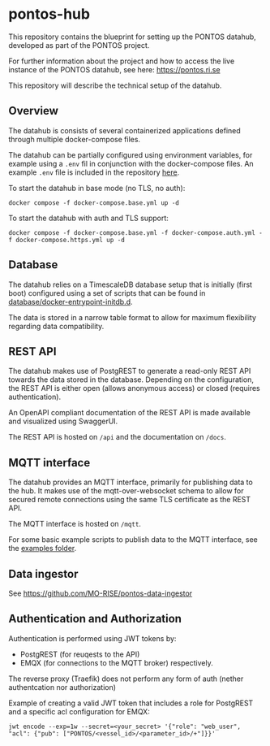# pontos-hub

This repository contains the blueprint for setting up the PONTOS datahub, developed as part of the PONTOS project.

For further information about the project and how to access the live instance of the PONTOS datahub, see here: https://pontos.ri.se

This repository will describe the technical setup of the datahub.

## Overview

The datahub is consists of several containerized applications defined through multiple docker-compose files.

The datahub can be partially configured using environment variables, for example using a `.env` fil in conjunction with the docker-compose files. An example `.env` file is included in the repository [here](example.env).

To start the datahub in base mode (no TLS, no auth):

`docker compose -f docker-compose.base.yml up -d`

To start the datahub with auth and TLS support:

`docker compose -f docker-compose.base.yml -f docker-compose.auth.yml -f docker-compose.https.yml up -d`

## Database

The datahub relies on a TimescaleDB database setup that is initially (first boot) configured using a set of scripts that can be found in [database/docker-entrypoint-initdb.d](database/docker-entrypoint-initdb.d).

The data is stored in a narrow table format to allow for maximum flexibility regarding data compatibility.

## REST API

The datahub makes use of PostgREST to generate a read-only REST API towards the data stored in the database. Depending on the configuration, the REST API is either open (allows anonymous access) or closed (requires authentication).

An OpenAPI compliant documentation of the REST API is made available and visualized using SwaggerUI.

The REST API is hosted on `/api` and the documentation on `/docs`.

## MQTT interface

The datahub provides an MQTT interface, primarily for publishing data to the hub. It makes use of the mqtt-over-websocket schema to allow for secured remote connections using the same TLS certificate as the REST API.

The MQTT interface is hosted on `/mqtt`.

For some basic example scripts to publish data to the MQTT interface, see the [examples folder](./examples/README.md).

## Data ingestor

See https://github.com/MO-RISE/pontos-data-ingestor

## Authentication and Authorization
Authentication is performed using JWT tokens by:
* PostgREST (for reuqests to the API)
* EMQX (for connections to the MQTT broker)
respectively.

The reverse proxy (Traefik) does not perform any form of auth (nether authentcation nor authorization)

Example of creating a valid JWT token that includes a role for PostgREST and a specific acl configuration for EMQX:
```
jwt encode --exp=1w --secret=<your_secret> '{"role": "web_user", "acl": {"pub": ["PONTOS/<vessel_id>/<parameter_id>/+"]}}'
```
